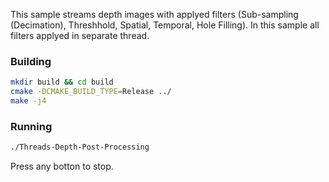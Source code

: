 This sample streams depth images with applyed filters (Sub-sampling (Decimation), Threshhold, Spatial, Temporal, Hole Filling). In this sample all filters applyed in separate thread.


### Building
```sh
mkdir build && cd build
cmake -DCMAKE_BUILD_TYPE=Release ../
make -j4
```

### Running 
```sh
./Threads-Depth-Post-Processing
```
Press any botton to stop.
